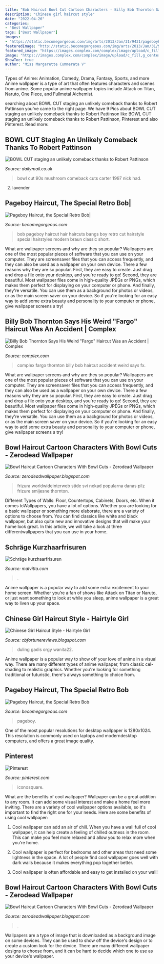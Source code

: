 ```yaml
---
title: "Bob Haircut Bowl Cut Cartoon Characters - Billy Bob Thornton Says His Weird &quot;fargo&quot; Haircut Was An Accident"
description: "Chinese girl haircut style"
date: "2022-04-26"
categories:
- "Best Wallpaper"
tags: ["Best Wallpaper"]
images:
- "https://static.becomegorgeous.com/img/arts/2013/Jan/31/9431/pageboyhaircutwomenmartinecreanformode_thumb.jpg"
featuredImage: "http://static.becomegorgeous.com/img/arts/2013/Jan/31/9431/pageboyhaircutwithfringelisashepherd.jpg"
featured_image: "https://images.complex.com/complex/image/upload/c_fill,g_center,w_1200/fl_lossy,pg_1,q_auto/qsphndpsoq9b6bqadt4b.jpg"
image: "https://images.complex.com/complex/image/upload/c_fill,g_center,w_1200/fl_lossy,pg_1,q_auto/qsphndpsoq9b6bqadt4b.jpg"
ShowToc: true
author: "Miss Margarette Cummerata V"
---
```



Types of Anime: Animation, Comedy, Drama, Fantasy, Sports, and more
Anime wallpaper is a type of art that often features characters and scenes from anime. Some popular anime wallpaper topics include Attack on Titan, Naruto, One Piece, and Fullmetal Alchemist.

	

		
searching about BOWL CUT staging an unlikely comeback thanks to Robert Pattinson you've came to the right page. We have 9 Pics about BOWL CUT staging an unlikely comeback thanks to Robert Pattinson like BOWL CUT staging an unlikely comeback thanks to Robert Pattinson, Pinterest and also Pinterest. Read more:
		
    
## BOWL CUT Staging An Unlikely Comeback Thanks To Robert Pattinson

<img loading=lazy src="http://i.dailymail.co.uk/i/pix/2015/04/21/22/27D4189400000578-3049446-Style_icon_Kelly_Osbourne_wore_a_bowl_cut_for_years_including_he-m-76_1429650426468.jpg" onerror="this.onerror=null;this.src='https://tse2.mm.bing.net/th?id=OIP.RmHoMRxmtsW6LMN8MfbVOAHaK9&amp;pid=15.1';" alt="BOWL CUT staging an unlikely comeback thanks to Robert Pattinson">

_Source: dailymail.co.uk_

>bowl cut 90s mushroom comeback cuts carter 1997 nick had. 

	

2. lavender 

    
## Pageboy Haircut, The Special Retro Bob|

<img loading=lazy src="http://static.becomegorgeous.com/img/arts/2013/Jan/31/9431/pageboyhaircutwithfringelisashepherd.jpg" onerror="this.onerror=null;this.src='https://tse3.mm.bing.net/th?id=OIP.BbLlt8-c7jB6Jw4nvPYVfgHaJS&amp;pid=15.1';" alt="Pageboy Haircut, the Special Retro Bob|">

_Source: becomegorgeous.com_

>bob pageboy haircut hair haircuts bangs boy retro cut hairstyle special hairstyles modern braun classic short. 

	

What are wallpaper screens and why are they so popular?
Wallpapers are one of the most popular pieces of software that you can use on your computer. They are screensaver files that you can access frequently, and they can also be used as a wallpaper on your own device. There a few reasons why they are so popular. First, they are easy to create. Just drag and drop a file onto your desktop, and you're ready to go! Second, they are beautiful. Most wallpaper files come in high-quality JPEGs or PNGs, which makes them perfect for displaying on your computer or phone. And finally, they're versatile. You can use them as a background for photos or videos, or as the main screen saver on your device. So if you're looking for an easy way to add some extra beauty and personality to your computer or phone, give wallpaper screens a try!

    
## Billy Bob Thornton Says His Weird &quot;Fargo&quot; Haircut Was An Accident | Complex

<img loading=lazy src="https://images.complex.com/complex/image/upload/c_fill,g_center,w_1200/fl_lossy,pg_1,q_auto/qsphndpsoq9b6bqadt4b.jpg" onerror="this.onerror=null;this.src='https://tse3.mm.bing.net/th?id=OIP.BNn9z60xnFTbPHfeGuhdyAHaEo&amp;pid=15.1';" alt="Billy Bob Thornton Says His Weird &quot;Fargo&quot; Haircut Was an Accident | Complex">

_Source: complex.com_

>complex fargo thornton billy bob haircut accident weird says fx. 

	

What are wallpaper screens and why are they so popular?
Wallpapers are one of the most popular pieces of software that you can use on your computer. They are screensaver files that you can access frequently, and they can also be used as a wallpaper on your own device. There a few reasons why they are so popular. First, they are easy to create. Just drag and drop a file onto your desktop, and you're ready to go! Second, they are beautiful. Most wallpaper files come in high-quality JPEGs or PNGs, which makes them perfect for displaying on your computer or phone. And finally, they're versatile. You can use them as a background for photos or videos, or as the main screen saver on your device. So if you're looking for an easy way to add some extra beauty and personality to your computer or phone, give wallpaper screens a try!

    
## Bowl Haircut Cartoon Characters With Bowl Cuts - Zerodead Wallpaper

<img loading=lazy src="https://menhairstylesworld.com/wp-content/uploads/2019/05/19.-.jpg" onerror="this.onerror=null;this.src='https://tse3.mm.bing.net/th?id=OIP.m7qbGP4NTKGWTPfqFBtizwHaJY&amp;pid=15.1';" alt="Bowl Haircut Cartoon Characters With Bowl Cuts - Zerodead Wallpaper">

_Source: zerodeadwallpaper.blogspot.com_

>frizura worldwideinterweb stide svi nekad popularna danas pilz frizure smijesne thornton. 

	

Different Types of Walls: Floor, Countertops, Cabinets, Doors, etc.
When it comes toWallpapers, you have a lot of options. Whether you are looking for a basic wallpaper or something more elaborate, there are a variety of options to choose from. You can find classics like white and black wallpaper, but also quite new and innovative designs that will make your home look great. In this article, we will take a look at three differentwallpapers that you can use in your home.

    
## Schräge Kurzhaarfrisuren

<img loading=lazy src="https://malvitta.com/images2/schrge-kurzhaarfrisuren/schrge-kurzhaarfrisuren-89-6.jpg" onerror="this.onerror=null;this.src='https://tse2.mm.bing.net/th?id=OIP.3I_GU2xTqFyPGMn4ITRfkAHaJY&amp;pid=15.1';" alt="Schräge kurzhaarfrisuren">

_Source: malvitta.com_

>. 

	

Anime wallpaper is a popular way to add some extra excitement to your home screen. Whether you’re a fan of shows like Attack on Titan or Naruto, or just want something to look at while you sleep, anime wallpaper is a great way to liven up your space.

    
## Chinese Girl Haircut Style - Hairtyle Girl

<img loading=lazy src="https://lh6.googleusercontent.com/proxy/suP6XfrA3yVeP2mFDclDFQN5NCWFEGvbtjEycPdwktol9JdtttMqmOCdkKBEMrOxnrFtLfpo1mSnVXSroABNj4EvdQ29i7dWhD_AmSvmTtnKYT7ak5S9saOV=w1200-h630-p-k-no-nu" onerror="this.onerror=null;this.src='https://tse2.mm.bing.net/th?id=OIP.KS1TKwKgNMMqmWWYdfOuGgHaJV&amp;pid=15.1';" alt="Chinese Girl Haircut Style - Hairtyle Girl">

_Source: cbfortunereviews.blogspot.com_

>duling gadis orgy wanita22. 

	

Anime wallpaper is a popular way to show off your love of anime in a visual way. There are many different types of anime wallpaper, from classic cel-shading to realistic graphics. Whether you're looking for something traditional or futuristic, there's always something to choice from.

    
## Pageboy Haircut, The Special Retro Bob

<img loading=lazy src="https://static.becomegorgeous.com/img/arts/2013/Jan/31/9431/pageboyhaircutwomenmartinecreanformode_thumb.jpg" onerror="this.onerror=null;this.src='https://tse1.mm.bing.net/th?id=OIP.UdP6Hrd1r_UaWq5RWG46vwHaJ3&amp;pid=15.1';" alt="Pageboy Haircut, the Special Retro Bob">

_Source: becomegorgeous.com_

>pageboy. 

	

One of the most popular resolutions for desktop wallpaper is 1280x1024. This resolution is commonly used on laptops and moderndesktop computers, and offers a great image quality.

    
## Pinterest

<img loading=lazy src="https://i.pinimg.com/originals/34/d4/be/34d4be5777c2f1f7bde51e8e542ea9b2.jpg" onerror="this.onerror=null;this.src='https://tse2.mm.bing.net/th?id=OIP.3febXj6USJ6DpoJjrsThOgHaHa&amp;pid=15.1';" alt="Pinterest">

_Source: pinterest.com_

>iconosquare. 

	

What are the benefits of cool wallpaper?
Wallpaper can be a great addition to any room. It can add some visual interest and make a home feel more inviting. There are a variety of cool wallpaper options available, so it's important to find the right one for your needs. Here are some benefits of using cool wallpaper: 
1. Cool wallpaper can add an air of chill. When you have a wall full of cool wallpaper, it can help create a feeling of chilled outness in the room. This can make you feel more relaxed and allow you to relax more when you're home. 

2. Cool wallpaper is perfect for bedrooms and other areas that need some lightness in the space. A lot of people find cool wallpaper goes well with dark walls because it makes everything pop together better. 

3. Cool wallpaper is often affordable and easy to get installed on your wall!

    
## Bowl Haircut Cartoon Characters With Bowl Cuts - Zerodead Wallpaper

<img loading=lazy src="https://worldofbuzz.com/wp-content/uploads/2021/03/image-1-300x300.jpg" onerror="this.onerror=null;this.src='https://tse2.mm.bing.net/th?id=OIP._wCC76W8plU9KR4-kiIxyQAAAA&amp;pid=15.1';" alt="Bowl Haircut Cartoon Characters With Bowl Cuts - Zerodead Wallpaper">

_Source: zerodeadwallpaper.blogspot.com_

>. 

	

Wallpapers are a type of image that is downloaded as a background image on some devices. They can be used to show off the device's design or to create a custom look for the device. There are many different wallpaper designs to choose from, and it can be hard to decide which one to use as your device's wallpaper.

